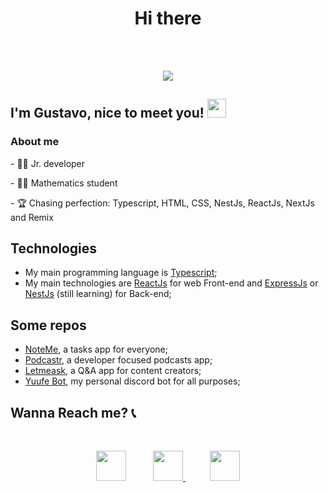 <h1 align="center">Hi there</h1>
<br/><br/>

<p align="center">
  <a href="https://github.com/anuraghazra/github-readme-stats">
    <img
      align="center"
      src="https://github-readme-stats.vercel.app/api/top-langs/?username=iugstav&layout=compact&langs_count=10&theme=dracula"
    />
  </a>
 </p>
 
  ## I'm Gustavo, nice to meet you! <img src="https://raw.githubusercontent.com/iampavangandhi/iampavangandhi/master/gifs/Hi.gif" width="30px"></h2>

### About me
<div style="display: inline_block">
  <p>- 👩‍💻 Jr. developer</p>
  <p>- 👨‍🎓 Mathematics student</p>
  <p>- 🏆 Chasing perfection: Typescript, HTML, CSS, NestJs, ReactJs, NextJs and Remix</p>
</div>

## Technologies
<ul>
  <li>My main programming language is <a href="https://www.typescriptlang.org">Typescript</a>;</li>
  <li>My main technologies are <a href="https://reactjs.org">ReactJs</a> for web Front-end and <a href="https://expressjs.com">ExpressJs</a> or <a href="https://nestjs.com">NestJs</a> (still learning) for Back-end;</li>
</ul>

## Some repos
<ul>
  <li><a href="https://github.com/iugstav/noteMe">NoteMe</a>, a tasks app for everyone;</li>
  <li><a href="https://github.com/iugstav/Podcastr">Podcastr</a>, a developer focused podcasts app;</li>
  <li><a href="https://github.com/iugstav/letmeask-nlw">Letmeask</a>, a Q&A app for content creators;</li>
  <li><a href="https://github.com/iugstav/Yuufe-bot-discord">Yuufe Bot</a>, my personal discord bot for all purposes;</li>
</ul>

## Wanna Reach me? 📞
<br/>
<p align="center">
  <a src="https://github.com/iugstav">
    <img height="48" src= "https://img.shields.io/badge/github-%23100000.svg?&style=for-the-badge&logo=github&logoColor=white&link=mailto:https://github.com/iugstav"/>
  </a>
      &nbsp;&nbsp;&nbsp;&nbsp;&nbsp;&nbsp;&nbsp;&nbsp;&nbsp;
  <a href="mailto:soaresgu2710@gmail.com">
    <img height="48" src="https://img.shields.io/badge/gmail-D14836?&style=for-the-badge&logo=gmail&logoColor=white&link=mailto:soaresgu2710@gmail.com" />
  </a>
   &nbsp;&nbsp;&nbsp;&nbsp;&nbsp;&nbsp;&nbsp;&nbsp;&nbsp;
  <a href="https://discord.com/channels/@me">
    <img height="48" src="https://img.shields.io/badge/discord-7289DA?&style=for-the-badge&logo=discord&logoColor=white&link=mailto:https://discordapp.com/users/338815498890510337/" />
  </a>
</p>
